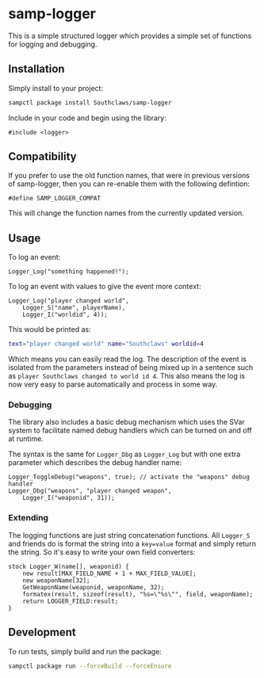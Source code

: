 # samp-logger

This is a simple structured logger which provides a simple set of functions for logging and debugging.

## Installation

Simply install to your project:

```bash
sampctl package install Southclaws/samp-logger
```

Include in your code and begin using the library:

```pawn
#include <logger>
```

## Compatibility 

If you prefer to use the old function names, that were in previous versions of samp-logger, then you can re-enable them with the following defintion:

```pawn
#define SAMP_LOGGER_COMPAT
```

This will change the function names from the currently updated version.

## Usage

To log an event:

```pawn
Logger_Log("something happened!");
```

To log an event with values to give the event more context:

```pawn
Logger_Log("player changed world",
    Logger_S("name", playerName),
    Logger_I("worldid", 4));
```

This would be printed as:

```bash
text="player changed world" name="Southclaws" worldid=4
```

Which means you can easily read the log. The description of the event is isolated from the parameters instead of being mixed up in a sentence such as `player Southclaws changed to world id 4`. This also means the log is now very easy to parse automatically and process in some way.

### Debugging

The library also includes a basic debug mechanism which uses the SVar system to facilitate named debug handlers which can be turned on and off at runtime.

The syntax is the same for `Logger_Dbg` as `Logger_Log` but with one extra parameter which describes the debug handler name:

```pawn
Logger_ToggleDebug("weapons", true); // activate the "weapons" debug handler
Logger_Dbg("weapons", "player changed weapon",
    Logger_I("weaponid", 31));
```

### Extending

The logging functions are just string concatenation functions. All `Logger_S` and friends do is format the string into a `key=value` format and simply return the string. So it's easy to write your own field converters:

```pawn
stock Logger_W(name[], weaponid) {
    new result[MAX_FIELD_NAME + 1 + MAX_FIELD_VALUE];
    new weaponName[32];
    GetWeaponName(weaponid, weaponName, 32);
    formatex(result, sizeof(result), "%s=\"%s\"", field, weaponName);
    return LOGGER_FIELD:result;
}
```

## Development

To run tests, simply build and run the package:

```bash
sampctl package run --forceBuild --forceEnsure
```
